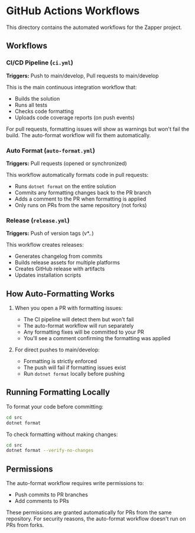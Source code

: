 # GitHub Actions Workflows

This directory contains the automated workflows for the Zapper project.

## Workflows

### CI/CD Pipeline (`ci.yml`)
**Triggers:** Push to main/develop, Pull requests to main/develop

This is the main continuous integration workflow that:
- Builds the solution
- Runs all tests
- Checks code formatting
- Uploads code coverage reports (on push events)

For pull requests, formatting issues will show as warnings but won't fail the build. The auto-format workflow will fix them automatically.

### Auto Format (`auto-format.yml`)
**Triggers:** Pull requests (opened or synchronized)

This workflow automatically formats code in pull requests:
- Runs `dotnet format` on the entire solution
- Commits any formatting changes back to the PR branch
- Adds a comment to the PR when formatting is applied
- Only runs on PRs from the same repository (not forks)

### Release (`release.yml`)
**Triggers:** Push of version tags (v*.*.*)

This workflow creates releases:
- Generates changelog from commits
- Builds release assets for multiple platforms
- Creates GitHub release with artifacts
- Updates installation scripts

## How Auto-Formatting Works

1. When you open a PR with formatting issues:
   - The CI pipeline will detect them but won't fail
   - The auto-format workflow will run separately
   - Any formatting fixes will be committed to your PR
   - You'll see a comment confirming the formatting was applied

2. For direct pushes to main/develop:
   - Formatting is strictly enforced
   - The push will fail if formatting issues exist
   - Run `dotnet format` locally before pushing

## Running Formatting Locally

To format your code before committing:

```bash
cd src
dotnet format
```

To check formatting without making changes:

```bash
cd src
dotnet format --verify-no-changes
```

## Permissions

The auto-format workflow requires write permissions to:
- Push commits to PR branches
- Add comments to PRs

These permissions are granted automatically for PRs from the same repository. For security reasons, the auto-format workflow doesn't run on PRs from forks.